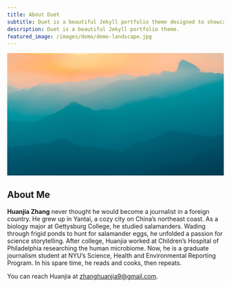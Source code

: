 ```yaml
---
title: About Duet
subtitle: Duet is a beautiful Jekyll portfolio theme designed to showcase your work in style. Perfect for designers, artists, photographers and developers to use for their portfolio website.
description: Duet is a beautiful Jekyll portfolio theme.
featured_image: /images/demo/demo-landscape.jpg
---
```


![](/images/demo/demo-landscape.jpg)

## About Me

**Huanjia Zhang** never thought he would become a journalist in a foreign country. He grew up in Yantai, a cozy city on China’s northeast coast. As a biology major at Gettysburg College, he studied salamanders. Wading through frigid ponds to hunt for salamander eggs, he unfolded a passion for science storytelling. After college, Huanjia worked at Children’s Hospital of Philadelphia researching the human microbiome. Now, he is a graduate journalism student at NYU’s Science, Health and Environmental Reporting Program. In his spare time, he reads and cooks, then repeats.

You can reach Huanjia at zhanghuanjia9@gmail.com.